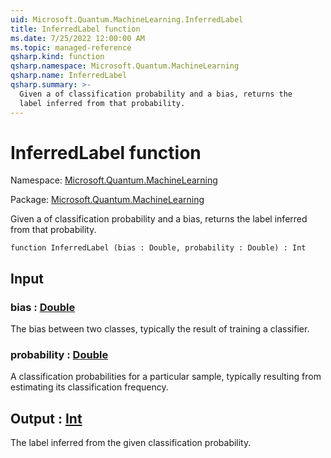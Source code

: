 ```yaml
---
uid: Microsoft.Quantum.MachineLearning.InferredLabel
title: InferredLabel function
ms.date: 7/25/2022 12:00:00 AM
ms.topic: managed-reference
qsharp.kind: function
qsharp.namespace: Microsoft.Quantum.MachineLearning
qsharp.name: InferredLabel
qsharp.summary: >-
  Given a of classification probability and a bias, returns the
  label inferred from that probability.
---
```


# InferredLabel function

Namespace: [Microsoft.Quantum.MachineLearning](xref:Microsoft.Quantum.MachineLearning)

Package: [Microsoft.Quantum.MachineLearning](https://nuget.org/packages/Microsoft.Quantum.MachineLearning)


Given a of classification probability and a bias, returns thelabel inferred from that probability.

```qsharp
function InferredLabel (bias : Double, probability : Double) : Int
```


## Input

### bias : [Double](xref:microsoft.quantum.qsharp.valueliterals#double-literals)

The bias between two classes, typically the result of training aclassifier.


### probability : [Double](xref:microsoft.quantum.qsharp.valueliterals#double-literals)

A classification probabilities for a particular sample, typicallyresulting from estimating its classification frequency.



## Output : [Int](xref:microsoft.quantum.qsharp.valueliterals#int-literals)

The label inferred from the given classification probability.